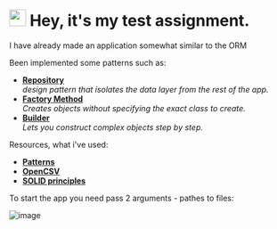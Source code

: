 
<h1><img src="https://emojis.slackmojis.com/emojis/images/1531849430/4246/blob-sunglasses.gif?1531849430" width="30"/> Hey, it's my test assignment.</h1>

<p>I have already made an application somewhat similar to the ORM </p>
<p>Been implemented some patterns such as:</p>
<ul>
    <li><a href="https://developer.android.com/codelabs/basic-android-kotlin-training-repository-pattern#0"><b> Repository</b></a><br/><i>design pattern that isolates the data layer from the rest of the app.</i></li>
    <li><a href="https://refactoring.guru/design-patterns/factory-method"><b> Factory Method</b></a><br/><i> Creates objects without specifying the exact class to create.</i></li>
<li><a href="https://refactoring.guru/design-patterns/builder"><b> Builder</b></a><br/><i> Lets you construct complex objects step by step.</i></li>
</ul>



<p>Resources, what i've used: </p>
<ul>
    <li><a href="https://developer.android.com/codelabs/basic-android-kotlin-training-repository-pattern#0"><b>Patterns</b></a></li>
    <li><a href="https://refactoring.guru/design-patterns/factory-method"><b>OpenCSV</b></a></li>
    <li><a href="https://refactoring.guru/design-patterns/factory-method"><b>SOLID principles</b></a></li>
</ul>


<p>To start the app you need pass 2 arguments - pathes to files: </p>

![image](https://github.com/williambrownqqq/K.P.1/assets/83639668/bc7d400a-b431-4900-83d0-f9d6f957da68)
